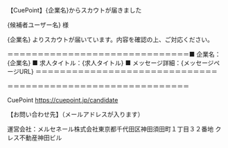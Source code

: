 【CuePoint】{企業名}からスカウトが届きました

{候補者ユーザー名} 様

{企業名} よりスカウトが届いています。内容を確認の上、ご対応ください。

＝＝＝＝＝＝＝＝＝＝＝＝＝＝＝＝＝＝＝＝＝＝＝＝＝＝＝＝＝＝■ 企業名：{企業名}
■ 求人タイトル：{求人タイトル}
■ メッセージ詳細：{メッセージページURL} ＝＝＝＝＝＝＝＝＝＝＝＝＝＝＝＝＝＝＝＝＝＝＝＝＝＝＝＝＝＝

＝＝＝＝＝＝＝＝＝＝＝＝＝＝＝＝＝＝＝＝＝＝＝＝＝＝＝＝＝＝

CuePoint https://cuepoint.jp/candidate

【お問い合わせ先】（メールアドレスが入ります）

運営会社：メルセネール株式会社東京都千代田区神田須田町１丁目３２番地 クレス不動産神田ビル
